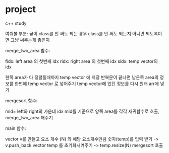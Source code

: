 # project
c++ study

  여쭤볼 부분:
굳이 class를 안 써도 되는 경우 class를 안 써도 되는지 아니면 되도록이면 그냥 써주는게 좋은지

  merge_two_area 함수:

fidx: left area 의 첫번째 idx
ridx: right area 의 첫번째 idx
sidx: temp vector의 idx

한쪽 area가 다 정렬될때까지 temp vector 에 저장
반복문이 끝나면 남은쪽 area의 정보를 한번에 temp vector 로 넣어주기 
temp vector에 있던 정보를 다시 원래 arr에 넣기

  mergesort 함수:

mid= left와 right의 가운데 idx 
mid를 기준으로 양쪽 area를 각각 재귀함수로 호출, merge_two_area 해주기

  main  함수:

vector v를 만들고 요소 개수 (N) 와 해당 요소개수만큼 숫자(temp)를 입력 받기 -> v.push_back
vector temp 를 초기화시켜주기 -> temp.resize(N) 
mergesort 호출

